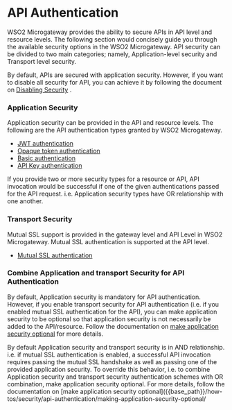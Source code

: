 # API Authentication

WSO2 Microgateway provides the ability to secure APIs in API level and resource levels. The following section would concisely guide you through the available security options in the WSO2 Microgateway. API security can be divided to two main categories; namely, Application-level security and Transport level security.

By default, APIs are secured with application security. However, if you want to disable all security for API, you can achieve it by following the document on [Disabling Security](https://docs.wso2.com/display/MG310/Disabling+Security) .

### Application Security

Application security can be provided in the API and resource levels. The following are the API authentication types granted by WSO2 Microgateway.

-   [JWT authentication]({{base_path}}/how-tos/security/api-authentication/secure-apis-using-oauth2.0-access-tokens/secure-apis-using-jwt-self-contained-jwt/)
-   [Opaque token authentication]({{base_path}}/how-tos/security/api-authentication/secure-apis-using-oauth2.0-access-tokens/secure-apis-using-opaque-tokens/)
-   [Basic authentication]({{base_path}}/how-tos/security/api-authentication/basic-authentication/)
-   [API Key authentication]({{base_path}}/how-tos/security/api-authentication/api-key-authentication/)

If you provide two or more security types for a resource or API, API invocation would be successful if one of the given authentications passed for the API request. i.e. Application security types have OR relationship with one another.

### Transport Security

Mutual SSL support is provided in the gateway level and API Level in WSO2 Microgateway. Mutual SSL authentication is supported at the API level.

-   [Mutual SSL authentication]({{base_path}}/how-tos/security/api-authentication/mutual-ssl-authentication/)

### Combine Application and transport Security for API Authentication

By default, Application security is mandatory for API authentication. However, if you enable transport security for API authentication (i.e. if you enabled mutual SSL authentication for the API), you can make application security to be optional so that application security is not necessarily be added to the API/resource. Follow the documentation on [make application security optional]({{base_path}}/how-tos/security/api-authentication/making-application-security-optional/) for more details.

By default Application security and transport security is in AND relationship. i.e. if mutual SSL authentication is enabled, a successful API invocation requires passing the mutual SSL handshake as well as passing one of the provided application security. To override this behavior, i.e. to combine Application security and transport security authentication schemes with OR combination, make application security optional. For more details, follow the documentation on [make application security optional]({{base_path}}/how-tos/security/api-authentication/making-application-security-optional/

